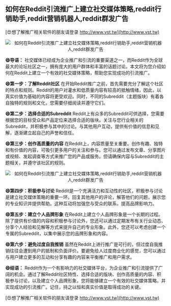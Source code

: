 ## **如何在Reddit引流推广上建立社交媒体策略,reddit行销助手,reddit营销机器人,reddit群发广告**

[😍想了解推广相关软件的朋友请登录 http://www.vst.tw](http://www.vst.tw)

 <center><img src="https://vst.tw/MP4/tuiguang/png/8.png" alt="如何在Reddit引流推广上建立社交媒体策略,reddit行销助手,reddit营销机器人,reddit群发广告"></center>

**😄导语：**
社交媒体已经成为企业推广和引流的重要渠道之一，而Reddit作为全球最大的论坛社区之一，拥有庞大的用户群体和丰富的话题讨论。本文将为您介绍如何在Reddit上建立一个有效的社交媒体策略，帮助您实现成功的引流推广。

**😄第一步：了解Reddit社区**
在开始Reddit推广之前，首先需要充分了解这个社区的特点和规则。Reddit的用户对灌水和低质量内容有较高的抵触情绪，因此，以真实价值为基础的内容将更受欢迎。同时，不同的Subreddit（主题版块）有着各自独特的规则和文化，您需要仔细阅读并遵守它们。

**😄第二步：选择合适的Subreddit**
Reddit上有众多的Subreddit可供选择，您需要根据您的目标受众和产品定位来选择合适的版块。关注与您行业相关的Subreddit，并积极参与其中的讨论。与其他用户互动，提供有价值的信息和见解，逐渐建立起自己的声誉和信任。

**😄第三步：创作高质量的内容**
在Reddit上，内容质量至关重要。创作有趣、独特和有价值的内容，可吸引更多用户的关注和参与。您可以通过发布文章、分享图片或视频、发起调查等方式来推广您的产品或服务。但请确保内容与Subreddit的主题相关，并遵守该社区的规则。

 <center><img src="https://vst.tw/MP4/tuiguang/png/2.png" alt="如何在Reddit引流推广上建立社交媒体策略,reddit行销助手,reddit营销机器人,reddit群发广告"></center>

**😄第四步：积极参与讨论**
Reddit是一个充满活力和互动性的社区，积极参与讨论是建立社交媒体策略的重要一环。回复其他用户的评论，解答他们的问题，展示您的专业知识并提供帮助。这种互动将加强您与受众的联系，提高品牌影响力。

**😄第五步：建立个人品牌形象**
在Reddit上建立个人品牌形象是一个长期的过程。除了提供有价值的内容和积极参与讨论外，您还可以通过定期发布有关行业动态、分享个人经验和见解等方式来提升自己的专业形象。此外，您还可以考虑创建一个专属的Subreddit，以集中展示您的品牌形象和内容。

**😄第六步：避免过度自我推销**
虽然在Reddit上进行推广是可行的，但过度自我推销往往会遭到用户的抵制和负面评价。要避免给人过度商业化的感觉，您可以通过与用户建立更多的互动和分享有趣的内容来平衡推广和用户需求。

**😄结语：**
Reddit作为一个有影响力的社交媒体平台，为企业推广和引流提供了广阔的机会。通过了解Reddit社区特性、选择合适的版块、创作高质量的内容、积极参与讨论，以及建立个人品牌形象，您将能够建立一个有效的社交媒体策略，并实现成功的引流推广。记住，持之以恒和真实价值是取得成功的关键。

[😍想了解推广相关软件的朋友请登录 http://www.vst.tw](http://www.vst.tw)



